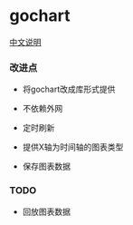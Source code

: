 gochart
=======

[中文说明](http://blog.codeg.cn/2014/12/27/gochart-info/)


### 改进点

 * 将gochart改成库形式提供
 
 * 不依赖外网
 
 * 定时刷新
  
 * 提供X轴为时间轴的图表类型
 
 * 保存图表数据
 

### TODO
 
 * 回放图表数据
 
